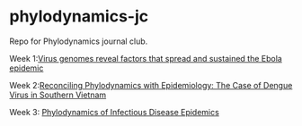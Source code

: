 # phylodynamics-jc
Repo for Phylodynamics journal  club.

Week 1:[Virus genomes reveal factors that spread and sustained the Ebola epidemic](https://www.nature.com/articles/nature22040)

Week 2:[Reconciling Phylodynamics with Epidemiology: The Case of Dengue Virus in Southern Vietnam](https://academic.oup.com/mbe/article/31/2/258/997581)

Week 3: [Phylodynamics of Infectious Disease Epidemics](https://www.genetics.org/content/183/4/1421.short)

